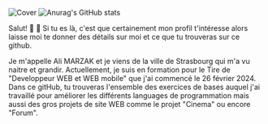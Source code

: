 ![Cover](https://github.com/Mzk-Ali/img_git/Image_git.jpg)
![Anurag's GitHub stats](https://github-readme-stats.vercel.app/api?username=Mzk-Ali&show_icons=true&theme=radical)


 Salut! 👋
💬 Si tu es là, c'est que certainement mon profil t'intéresse alors laisse moi te donner des détails sur moi et ce que tu trouveras sur ce github.

Je m'appelle Ali MARZAK et je viens de la ville de Strasbourg qui m'a vu naitre et grandir. Actuellement, je suis en formation pour le Tire de "Developpeur WEB et WEB mobile" que j'ai commencé le 26 février 2024. 
Dans ce gitHub, tu trouveras l'ensemble des exercices de bases auquel j'ai travaillé pour améliorer les différents languages de programmation mais aussi des gros projets de site WEB comme le projet "Cinema" ou encore "Forum".
